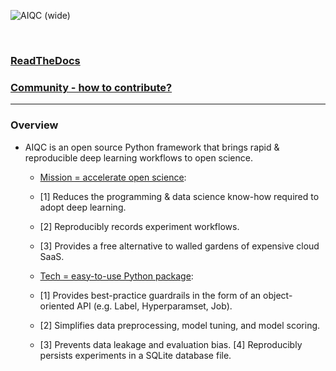 ![AIQC (wide)](https://raw.githubusercontent.com/aiqc/aiqc/main/docs/images/aiqc_logo_banner_controlroom.png)

<br />

### [ReadTheDocs](https://aiqc.readthedocs.io/)

### [Community - how to contribute?](https://aiqc.readthedocs.io/en/latest/community.html)

---

### Overview

* AIQC is an open source Python framework that brings rapid & reproducible deep learning workflows to open science.

  * [Mission = accelerate open science](https://aiqc.readthedocs.io/en/latest/mission.html): 
  * [1] Reduces the programming & data science know-how required to adopt deep learning. 
  * [2] Reproducibly records experiment workflows. 
  * [3] Provides a free alternative to walled gardens of expensive cloud SaaS.

  * [Tech = easy-to-use Python package](https://aiqc.readthedocs.io/en/latest/notebooks/installation.html): 
  * [1] Provides best-practice guardrails in the form of an object-oriented API (e.g. Label, Hyperparamset, Job). 
  * [2] Simplifies data preprocessing, model tuning, and model scoring. 
  * [3] Prevents data leakage and evaluation bias. [4] Reproducibly persists experiments in a SQLite database file.
